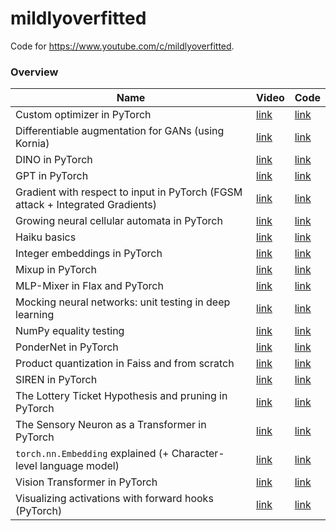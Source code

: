 # mildlyoverfitted

Code for https://www.youtube.com/c/mildlyoverfitted.

### Overview

| Name                                                                           | Video                                | Code                                                                                                                       |
|--------------------------------------------------------------------------------|--------------------------------------|----------------------------------------------------------------------------------------------------------------------------|
| Custom optimizer in PyTorch                                                    | [link](https://youtu.be/zvp8K4iX2Cs) | [link](https://github.com/jankrepl/mildlyoverfitted/tree/master/mini_tutorials/custom_optimizer_in_pytorch)                |
| Differentiable augmentation for GANs (using Kornia)                            | [link](https://youtu.be/J97EM3Clyys) | [link](https://github.com/jankrepl/mildlyoverfitted/tree/master/github_adventures/diffaugment)                             |
| DINO in PyTorch                                                                | [link](https://youtu.be/psmMEWKk4Uk) | [link](https://github.com/jankrepl/mildlyoverfitted/tree/master/github_adventures/dino)                                    |
| GPT in PyTorch                                                                 | [link](https://youtu.be/d7IRM40VMYM) | [link](https://github.com/jankrepl/mildlyoverfitted/tree/master/github_adventures/gpt)                                    |
| Gradient with respect to input in PyTorch (FGSM attack + Integrated Gradients) | [link](https://youtu.be/5lFiZTSsp40) | [link](https://github.com/jankrepl/mildlyoverfitted/tree/master/mini_tutorials/gradient_wrt_input)                         |
| Growing neural cellular automata in PyTorch                                    | [link](https://youtu.be/21ACbWoF2Oo) | [link](https://github.com/jankrepl/mildlyoverfitted/tree/master/github_adventures/automata)                                |
| Haiku basics                                                                   | [link](https://youtu.be/yXCKS-ZoYTY) | [link](https://github.com/jankrepl/mildlyoverfitted/tree/master/mini_tutorials/haiku_basics)                            |
| Integer embeddings in PyTorch                                                  | [link](https://youtu.be/bybuSBVzOdg) | [link](https://github.com/jankrepl/mildlyoverfitted/tree/master/github_adventures/integer)                                 |
| Mixup in PyTorch                                                               | [link](https://youtu.be/hGAKHKqmXdY) | [link](https://github.com/jankrepl/mildlyoverfitted/tree/master/github_adventures/mixup)                                   |
| MLP-Mixer in Flax and PyTorch                                                  | [link](https://youtu.be/HqytB2GUbHA) | [link](https://github.com/jankrepl/mildlyoverfitted/tree/master/github_adventures/mixer)                                   |
| Mocking neural networks: unit testing in deep learning                         | [link](https://youtu.be/_KVV9jXSzvo) | [link](https://github.com/jankrepl/mildlyoverfitted/tree/master/mini_tutorials/mocking_neural_networks)                    |
| NumPy equality testing                                                         | [link](https://youtu.be/sai1g5fjyb8) | [link](https://github.com/jankrepl/mildlyoverfitted/tree/master/mini_tutorials/numpy_equality_testing)                     |
| PonderNet in PyTorch                                                           | [link](https://youtu.be/JLFz1dU5HR4) | [link](https://github.com/jankrepl/mildlyoverfitted/tree/master/github_adventures/pondernet)                               |
| Product quantization in Faiss and from scratch                                 | [link](https://youtu.be/PNVJvZEkuXo) | [link](https://github.com/jankrepl/mildlyoverfitted/tree/master/github_adventures/product_quantization)                               |
| SIREN in PyTorch                                                               | [link](https://youtu.be/s4iFEoNlYhM) | [link](https://github.com/jankrepl/mildlyoverfitted/tree/master/github_adventures/siren)                                   |
| The Lottery Ticket Hypothesis and pruning in PyTorch                           | [link](https://youtu.be/bQt0CLXXAqg) | [link](https://github.com/jankrepl/mildlyoverfitted/tree/master/github_adventures/lottery)                                  |
| The Sensory Neuron as a Transformer in PyTorch                                 | [link](https://youtu.be/mi_mzlhBGAU) | [link](https://github.com/jankrepl/mildlyoverfitted/tree/master/github_adventures/neuron)                                  |
| `torch.nn.Embedding` explained (+ Character-level language model)              | [link](https://youtu.be/euwN5DHfLEo) | [link](https://github.com/jankrepl/mildlyoverfitted/tree/master/mini_tutorials/embedding)                                  |
| Vision Transformer in PyTorch                                                  | [link](https://youtu.be/ovB0ddFtzzA) | [link](https://github.com/jankrepl/mildlyoverfitted/tree/master/github_adventures/vision_transformer)                      |
| Visualizing activations with forward hooks (PyTorch)                           | [link](https://youtu.be/1ZbLA7ofasY) | [link](https://github.com/jankrepl/mildlyoverfitted/tree/master/mini_tutorials/visualizing_activations_with_forward_hooks) |
